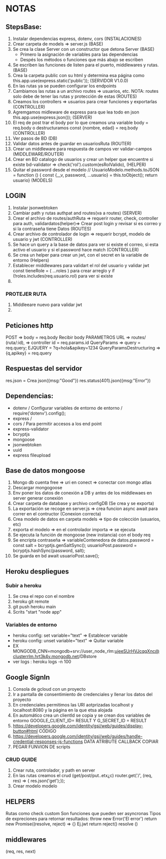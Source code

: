 # NOTAS

## StepsBase:

1. Instalar dependencias express, dotenv, cors (INSTALACIONES)
2. Crear carpeta de models => server.js (BASE)
3. Se crea la clase Server con un constructor que detona Server (BASE)
   * Primero la asignación de variables para las dependencias 
   * Despés los métodos o funciones que más abajo se escriben
4. Se escriben las funciones de listen para el puerto, middlewares y rutas. (BASE)
5. Crea la carpeta public con su html y determina esa página como this.app.use(express.static('public')); (SERVIDOR V1.0.0)
6. En las rutas ya se pueden configurar los endpoints 
7. Cambiamos las rutas a un archivo routes => usuarios, etc. NOTA: routes solo debe de tener las rutas y protección de estas (ROUTES)
8. Creamos los controllers => usuarios para crear funciones y exportarlas (CONTROLLER)
9.  Agremgamos midleware de express para que lea todo en json this.app.use(express.json()); (SERVER)
10. El req de post trar el body por lo que creamos una variable body = req.body o destructuramos const {nombre, edad} = req.body (CONTROLLER)
11. Ver pasos de BD (DB)
12. Validar datos antes de guardar en usuariosRuta (ROUTER)
13. Crear un middleware para respuesta de campos ver validar-campos (MIDDLEWARE/ROUTER)
14. Crear en BD catalogo de usuarios y crear un helper que encuentre si existe bd-validator => check('rol').custom(esRolValido), (HELPER) 
15. Quitar el password desde el modelo // UsuarioModelo.methods.toJSON = function () {  const {__v, password, ...usuario} = this.toObject();  return usuario} (MODELS)

## LOGIN
1. Instalar jsonwebtoken
2. Cambiar path y rutas authpat and routes(va a routes) (SERVER)
3. Crear el archivo de routes/authRuta => requerir router, check, controller para auth, validardatos(helper)=> Crear post login y revisar si es correo y si la contraseña tiene Datos (ROUTES)
4. Crear archivo de controlador de login => requerir bcrypt, modelo de usuario y jwt (CONTROLLER)
5. Se hace un query a la base de datos para ver si existe el correo, si esta activo el usuario y si el password hace match (CONTROLLER)
6. Se crea un helper para crear un jwt, con el secret en la variable de entorno (Helpers)
7. Establecer middlewares para validart el rol del usuario y validar jwt const tieneRole = ( ...roles ) para crear arreglo y  if (!roles.includes(req.usuario.rol) para ver si existe
8. 



### PROTEJER RUTA
1. Middleeare nuevo para validar jwt 
2. 

## Peticiones http

POST => body = req.body Recibir body
PARAMETROS URL => routes/ (ruta/:id),  => controller id = req.params.id
QueryParams => query = req.query;  EJQUERY = ?q=hola&apikey=1234
QueryParamsDestructuring => {q,apikey} = req.query

## Respuestas del servidor
res.json = Crea json({msg:"Good"})
res.status(401).json({msg:"Error"})


## Dependencias:

* dotenv / Configurar variables de entorno de entorno / require('dotenv').config();
* express / 
* cors / Para permitir accesos a los end point
* express-validator
* bcryptjs
* mongoose
* jsonwebtoken
* uuid
* express fileupload 


## Base de datos mongoose

1. Mongo db cuenta free => uri en conect => conectar con mongo atlas 
2. Descargar mongogoose
3. Env poner los datos de conexión a DB y antes de los middlewaes en server generar conexión
4. Crear carpeta de database y archivo configDB (Se crea y se exporta)
5. La exportación se recoge en server.js => crea funcion async await para correr en el contructor (Conexion correcta)
6. Crea modelo de datos en carpeta models => tipo de colección (usuarios, etc)
7. exporta el modelo => en el controlador importa => se ejecuta
8. Se ejecuta la función de mongoose (new instancia) con el body req
9. Se encripta contraseña => variableContenedora de datos.password = const salt = bcryptjs.genSaltSync(); usuarioPost.password = bcryptjs.hashSync(password, salt);
10. Se guarda en bd   await usuarioPost.save();


## Heroku despliegues 

### Subir a heroku
1. Se crea el repo con el nombre
2. heroku git remote
3. git push heroku main
4. Scrits "start "node app"



### Variables de entorno
* heroku config: set variable="text" => Establecer variable
* heroku config: unset variable="text" => Quitar variable
* EX MONGODB_CNN=mongodb+srv://user_node_rlm:ujeeSUrHVJcqqXnc@clusterrlm.hrt3k4v.mongodb.net/DBstore
* ver logs : heroku logs -n 100


## Google SignIn
1. Consola de gcloud con un proyecto
2. Ir a pantalla de consentimiento de credenciales y llenar los datos del proyecto
3. En credenciales  permitimos las URI aotprizadas localhost y localhost:8080 y la página en la que etsa alojada
4. En automático crea un clientId  se copia y se crean dos variables de entorno GOOGLE_CLIENT_ID= RESULT Y G_SECRET_ID = RESULT
5. https://developers.google.com/identity/gsi/web/guides/display-button#html CÓDIGO
6. https://developers.google.com/identity/gsi/web/guides/handle-credential-responses-js-functions DATA ATRIBUTE CALLBACK COPIAR
7. PEGAR FUNVION DE scripts




### CRUD GUIDE
1. Crear ruta, controlador, y path en server
2. En las rutas creamos el crud (get/post/put..etx¿c) router.get('/',  (req, res) => { res.json('get');});
3. Crear modelo modelo


## HELPERS
Rutas como check custom
Son funciones que pueden ser asyncronas
Tipos de expreciones para retornar resultados:
throw new Error('El error')
return new Promise((resolve, reject) => {} Ej.jwt
 return reject()
 resolve ()

## middlewares
(req, res, next)

